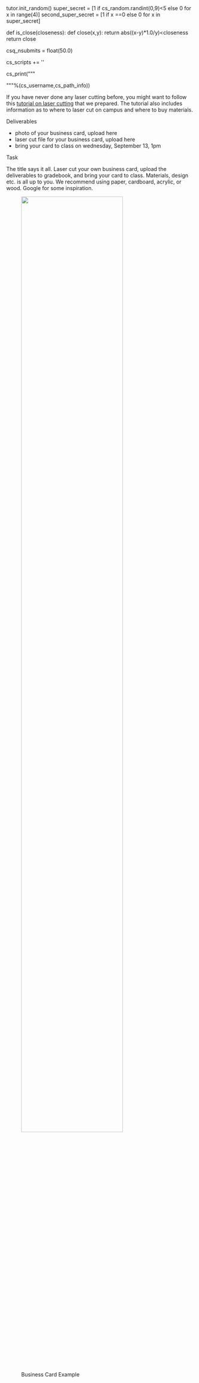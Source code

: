 <python>
tutor.init_random()
super_secret = [1 if cs_random.randint(0,9)<5 else 0 for x in range(4)]
second_super_secret = [1 if x ==0 else 0 for x in super_secret]

def is_close(closeness):
    def close(x,y):
        return  abs((x-y)*1.0/y)<closeness
    return close

csq_nsubmits = float(50.0)

cs_scripts += '<script type="text/javascript" src="COURSE/scripts/scrollspy_builder.js"></script>'

cs_print("""
<script>
var user = "%s";
var whereat = "%s";
</script>
"""%(cs_username,cs_path_info))
</python>

If you have never done any laser cutting before, you might want to follow this <a href="CURRENT/tutorial-laser-cutting">tutorial on laser cutting</a> that we prepared.
The tutorial also includes information as to where to laser cut on campus and where to buy materials.

<section>Deliverables</section>

* photo of your business card, upload here
* laser cut file for your business card, upload here
* bring your card to class on wednesday, September 13, 1pm


<section>Task</section>

The title says it all. Laser cut your own business card, upload the deliverables to gradebook, and bring your card to class. Materials, design etc. is all up to you. We recommend using paper, cardboard, acrylic, or wood. Google for some inspiration. 

<figure>
  <p><img src="CURRENT/businesscard-examples.png" width="80%"/>
  <figcaption>Business Card Example</figcaption>
</figure>

